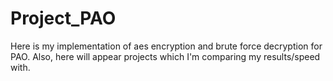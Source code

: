 # Project_PAO
Here is my implementation of aes encryption and brute force decryption for PAO. Also, here will appear projects which I'm comparing my results/speed with.
